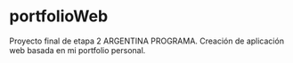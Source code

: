 # portfolioWeb
Proyecto final de etapa 2 ARGENTINA PROGRAMA. Creación de aplicación web basada en mi portfolio personal.
